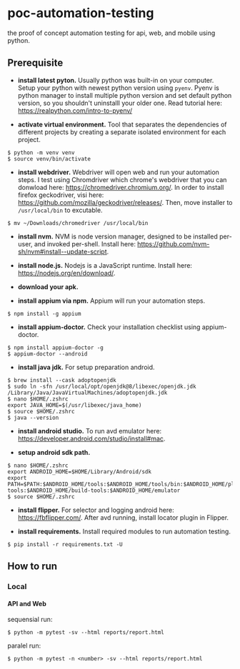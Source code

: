 # poc-automation-testing
the proof of concept automation testing for api, web, and mobile using python.

## Prerequisite
- **install latest pyton.** Usually python was built-in on your computer. Setup your python with newest python version using `pyenv`. Pyenv is python manager to install multiple python version and set default python version, so you shouldn't uninstalll your older one. Read tutorial here: https://realpython.com/intro-to-pyenv/

- **activate virtual environment.** Tool that separates the dependencies of different projects by creating a separate isolated environment for each project.
```
$ python -m venv venv
$ source venv/bin/activate
```

- **install webdriver.** Webdriver will open web and run your automation steps. I test using Chromdriver which chrome's webdriver that you can donwload here: https://chromedriver.chromium.org/. In order to install firefox geckodriver, visi here: https://github.com/mozilla/geckodriver/releases/. Then, move installer to `/usr/local/bin` to excutable.
```
$ mv ~/Downloads/chromedriver /usr/local/bin
```

- **install nvm.** NVM is node version manager, designed to be installed per-user, and invoked per-shell. Install here: https://github.com/nvm-sh/nvm#install--update-script.

- **install node.js.** Nodejs is a JavaScript runtime. Install here: https://nodejs.org/en/download/.

- **download your apk.**

- **install appium via npm.** Appium will run your automation steps.
```
$ npm install -g appium
```

- **install appium-doctor.** Check your installation checklist using appium-doctor.
```
$ npm install appium-doctor -g
$ appium-doctor --android
```

- **install java jdk.** For setup preparation android.
```
$ brew install --cask adoptopenjdk
$ sudo ln -sfn /usr/local/opt/openjdk@8/libexec/openjdk.jdk /Library/Java/JavaVirtualMachines/adoptopenjdk.jdk
$ nano $HOME/.zshrc
export JAVA_HOME=$(/usr/libexec/java_home)
$ source $HOME/.zshrc
$ java --version

```

- **install android studio.** To run avd emulator here: https://developer.android.com/studio/install#mac.

- **setup android sdk path.**
```
$ nano $HOME/.zshrc
export ANDROID_HOME=$HOME/Library/Android/sdk
export PATH=$PATH:$ANDROID_HOME/tools:$ANDROID_HOME/tools/bin:$ANDROID_HOME/platform-tools:$ANDROID_HOME/build-tools:$ANDROID_HOME/emulator
$ source $HOME/.zshrc
```

- **install flipper.** For selector and logging android here: https://fbflipper.com/.
After avd running, install locator plugin in Flipper.

- **install requirements.** Install required modules to run automation testing.
```
$ pip install -r requirements.txt -U
```

## How to run
### Local
#### API and Web
sequensial run:
```
$ python -m pytest -sv --html reports/report.html
```

paralel run:
```
$ python -m pytest -n <number> -sv --html reports/report.html
```
